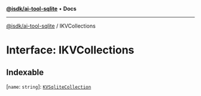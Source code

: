 [**@isdk/ai-tool-sqlite**](../README.md) • **Docs**

***

[@isdk/ai-tool-sqlite](../globals.md) / IKVCollections

# Interface: IKVCollections

## Indexable

 \[`name`: `string`\]: [`KVSqliteCollection`](../classes/KVSqliteCollection.md)
